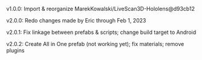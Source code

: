 v1.0.0:
Import & reorganize MarekKowalski/LiveScan3D-Hololens@d93cb12

v2.0.0:
Redo changes made by Eric through Feb 1, 2023

v2.0.1:
Fix linkage between prefabs & scripts; change build target to Android

v2.0.2:
Create All in One prefab (not working yet); fix materials; remove plugins
